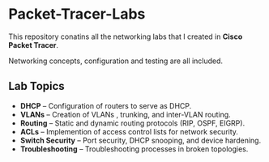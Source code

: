 # Packet-Tracer-Labs

This repository conatins all the networking labs that I created in **Cisco Packet Tracer**.  

Networking concepts, configuration and testing are all included.


## Lab Topics
- **DHCP** – Configuration of routers to serve as DHCP.
- **VLANs** – Creation of VLANs , trunking, and inter-VLAN routing.    
- **Routing** – Static and dynamic routing protocols (RIP, OSPF, EIGRP).  
- **ACLs** – Implemention of access control lists for network security.  
- **Switch Security** – Port security, DHCP snooping, and device hardening.  
- **Troubleshooting** – Troubleshooting processes in broken topologies. 

